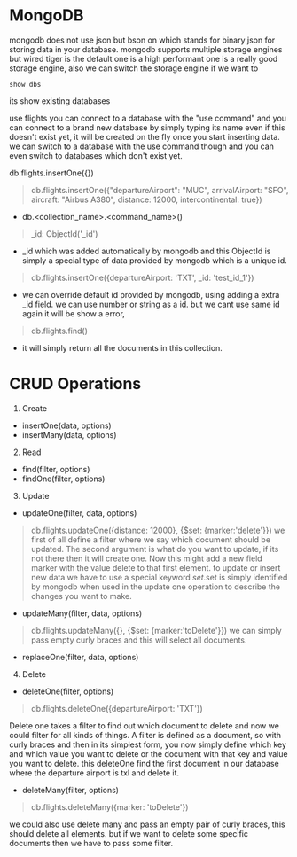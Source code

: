 # MongoDB
mongodb does not use json but bson on which stands for binary json for storing data in your database.
mongodb supports multiple storage engines but wired tiger is the default one is a high performant one is a really good storage engine, also we can switch the storage engine if we want to

```
show dbs
```
its show existing databases

use flights
you can connect to a database with the "use command" and you can connect to a brand new database by simply typing its name even if this doesn't exist yet, it will be created on the fly once you start inserting data.
we can switch to a database with the use command though and you can even switch to databases which don't exist yet.

db.flights.insertOne({})

> db.flights.insertOne({"departureAirport": "MUC", arrivalAirport: "SFO", aircraft: "Airbus A380", distance: 12000, intercontinental: true})
- db.<collection_name>.<command_name>()

> _id: ObjectId('_id')
- _id which was added automatically by mongodb and this ObjectId is simply a special type of data provided by mongodb which is a unique id.

> db.flights.insertOne({departureAirport: 'TXT', _id: 'test_id_1'})
- we can override default id provided by mongodb, using adding a extra _id field. we can use number or string as a id. but we cant use same id again it will be show a error,

> db.flights.find()
- it will simply return all the documents in this collection.

# CRUD Operations

1. Create
- insertOne(data, options)
- insertMany(data, options)

2. Read
- find(filter, options)
- findOne(filter, options)

3. Update
- updateOne(filter, data, options)
> db.flights.updateOne({distance: 12000}, {$set: {marker:'delete'}})
we first of all define a filter where we say which document should be updated. The second argument is what do you want to update, if its not there then it will create one. Now this might add a new field marker with the value delete to that first element. to update or insert new data we have to use a special keyword $set.$set is simply identified by mongodb when used in the update one operation to describe the changes you want to make. 

- updateMany(filter, data, options)
> db.flights.updateMany({}, {$set: {marker:'toDelete'}})
we can simply pass empty curly braces and this will select all documents.

- replaceOne(filter, data, options)

4. Delete
- deleteOne(filter, options)
> db.flights.deleteOne({departureAirport: 'TXT'})

Delete one takes a filter to find out which document to delete and now we could filter for all kinds of things. A filter is defined as a document, so with curly braces and then in its simplest form, you now simply define which key and which value you want to delete or the document with that key and value you want to delete.
this deleteOne find the first document in our database where the departure airport is txl and delete it.

- deleteMany(filter, options)
> db.flights.deleteMany({marker: 'toDelete'})

we could also use delete many and pass an empty pair of curly braces, this should delete all elements. but if we want to delete some specific documents then we have to pass some filter.
